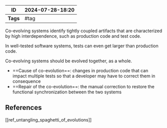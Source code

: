 
| ID       | 2024-07-28-18:20 |
| -------- | ----------------- |
| **Tags** | #tag              |
Co-evolving systems identify tightly coupled artifacts that are characterized by high interdependence, such as production code and test code.

In well-tested software systems, tests can even get larger than production code.

Co-evolving systems should be evolved together, as a whole.
- ==Cause of co-evolution==: changes in production code that can impact multiple tests so that a developer may have to correct them in consequence
- ==Repair of the co-evolution==: the manual correction to restore the functional synchronization between the two systems

## References
[[ref_untangling_spaghetti_of_evolutions]]


